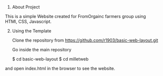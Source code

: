 1) About Project

This is a simple Website created for FromOrgainc farmers group using HTMl, CSS, Javascript.


2) Using the Template

   Clone the repository from https://github.com/r1903/basic-web-layout.git

   Go inside the main repository

   $ cd basic-web-layout
   $ cd milletweb

  and open index.html in the browser to see the website.
